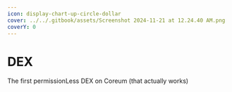 ```yaml
---
icon: display-chart-up-circle-dollar
cover: ../../.gitbook/assets/Screenshot 2024-11-21 at 12.24.40 AM.png
coverY: 0
---
```


# DEX

The first permissionLess DEX on Coreum (that actually works)

